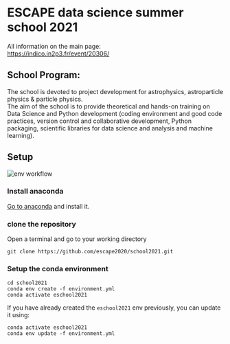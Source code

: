 # ESCAPE data science summer school 2021

All information on the main page:     
https://indico.in2p3.fr/event/20306/


## School Program:

The school is devoted to project development for astrophysics, astroparticle physics & particle physics.    
The aim of the school is to provide theoretical and hands-on training on Data Science and Python development (coding environment and good code practices, version control and collaborative development, Python packaging, scientific libraries for data science and analysis and machine learning).


## Setup

![env workflow](https://github.com/escape2020/school2021/actions/workflows/python-package-conda.yml/badge.svg)


### Install anaconda

[Go to anaconda](https://www.anaconda.com/products/individual) and install it.


### clone the repository

Open a terminal and go to your working directory

```
git clone https://github.com/escape2020/school2021.git
```

### Setup the conda environment

```
cd school2021
conda env create -f environment.yml
conda activate eschool2021
```

If you have already created the `eschool2021` env previously, you can update it using:

```
conda activate eschool2021
conda env update -f environment.yml
```

